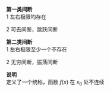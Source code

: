 **第一类间断**  
1 左右极限均存在  
  
2 可去间断，跳跃间断  
  
**第二类间断**  
1 左右极限至少一个不存在  
  
2 无穷间断，振荡间断  
  
**说明**  
定义了一个统称，函数 $f(x)$ 在 $x_0$ 处不连续  
